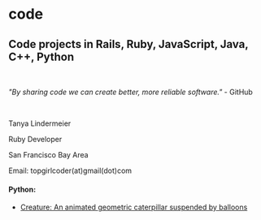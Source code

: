 # code
<h2>Code projects in Rails, Ruby, JavaScript, Java, C++, Python</h2><br>
<p><i>"By sharing code we can create better, more reliable software."</i> - GitHub</p><br> 
<p>Tanya Lindermeier</p>
<p>Ruby Developer</p> 
<p>San Francisco Bay Area</p> 
<p>Email: topgirlcoder(at)gmail(dot)com


<h4>Python:</h4>
<ul>
	<li><a href="python/creature.py">Creature: An animated geometric caterpillar suspended by balloons</a></li>
</ul>